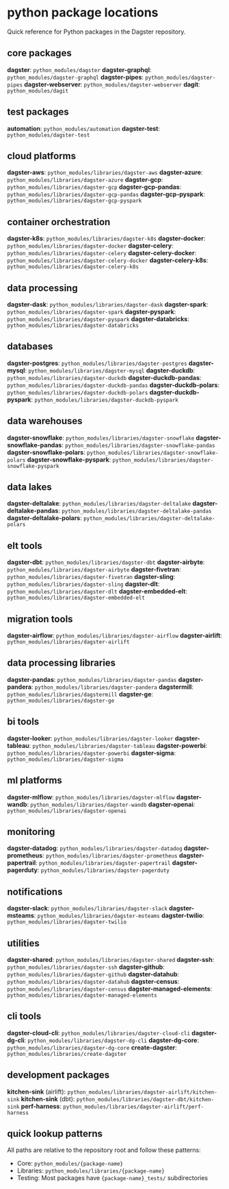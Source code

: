 # python package locations

Quick reference for Python packages in the Dagster repository.

## core packages

**dagster**: `python_modules/dagster`
**dagster-graphql**: `python_modules/dagster-graphql`
**dagster-pipes**: `python_modules/dagster-pipes`
**dagster-webserver**: `python_modules/dagster-webserver`
**dagit**: `python_modules/dagit`

## test packages

**automation**: `python_modules/automation`
**dagster-test**: `python_modules/dagster-test`

## cloud platforms

**dagster-aws**: `python_modules/libraries/dagster-aws`
**dagster-azure**: `python_modules/libraries/dagster-azure`
**dagster-gcp**: `python_modules/libraries/dagster-gcp`
**dagster-gcp-pandas**: `python_modules/libraries/dagster-gcp-pandas`
**dagster-gcp-pyspark**: `python_modules/libraries/dagster-gcp-pyspark`

## container orchestration

**dagster-k8s**: `python_modules/libraries/dagster-k8s`
**dagster-docker**: `python_modules/libraries/dagster-docker`
**dagster-celery**: `python_modules/libraries/dagster-celery`
**dagster-celery-docker**: `python_modules/libraries/dagster-celery-docker`
**dagster-celery-k8s**: `python_modules/libraries/dagster-celery-k8s`

## data processing

**dagster-dask**: `python_modules/libraries/dagster-dask`
**dagster-spark**: `python_modules/libraries/dagster-spark`
**dagster-pyspark**: `python_modules/libraries/dagster-pyspark`
**dagster-databricks**: `python_modules/libraries/dagster-databricks`

## databases

**dagster-postgres**: `python_modules/libraries/dagster-postgres`
**dagster-mysql**: `python_modules/libraries/dagster-mysql`
**dagster-duckdb**: `python_modules/libraries/dagster-duckdb`
**dagster-duckdb-pandas**: `python_modules/libraries/dagster-duckdb-pandas`
**dagster-duckdb-polars**: `python_modules/libraries/dagster-duckdb-polars`
**dagster-duckdb-pyspark**: `python_modules/libraries/dagster-duckdb-pyspark`

## data warehouses

**dagster-snowflake**: `python_modules/libraries/dagster-snowflake`
**dagster-snowflake-pandas**: `python_modules/libraries/dagster-snowflake-pandas`
**dagster-snowflake-polars**: `python_modules/libraries/dagster-snowflake-polars`
**dagster-snowflake-pyspark**: `python_modules/libraries/dagster-snowflake-pyspark`

## data lakes

**dagster-deltalake**: `python_modules/libraries/dagster-deltalake`
**dagster-deltalake-pandas**: `python_modules/libraries/dagster-deltalake-pandas`
**dagster-deltalake-polars**: `python_modules/libraries/dagster-deltalake-polars`

## elt tools

**dagster-dbt**: `python_modules/libraries/dagster-dbt`
**dagster-airbyte**: `python_modules/libraries/dagster-airbyte`
**dagster-fivetran**: `python_modules/libraries/dagster-fivetran`
**dagster-sling**: `python_modules/libraries/dagster-sling`
**dagster-dlt**: `python_modules/libraries/dagster-dlt`
**dagster-embedded-elt**: `python_modules/libraries/dagster-embedded-elt`

## migration tools

**dagster-airflow**: `python_modules/libraries/dagster-airflow`
**dagster-airlift**: `python_modules/libraries/dagster-airlift`

## data processing libraries

**dagster-pandas**: `python_modules/libraries/dagster-pandas`
**dagster-pandera**: `python_modules/libraries/dagster-pandera`
**dagstermill**: `python_modules/libraries/dagstermill`
**dagster-ge**: `python_modules/libraries/dagster-ge`

## bi tools

**dagster-looker**: `python_modules/libraries/dagster-looker`
**dagster-tableau**: `python_modules/libraries/dagster-tableau`
**dagster-powerbi**: `python_modules/libraries/dagster-powerbi`
**dagster-sigma**: `python_modules/libraries/dagster-sigma`

## ml platforms

**dagster-mlflow**: `python_modules/libraries/dagster-mlflow`
**dagster-wandb**: `python_modules/libraries/dagster-wandb`
**dagster-openai**: `python_modules/libraries/dagster-openai`

## monitoring

**dagster-datadog**: `python_modules/libraries/dagster-datadog`
**dagster-prometheus**: `python_modules/libraries/dagster-prometheus`
**dagster-papertrail**: `python_modules/libraries/dagster-papertrail`
**dagster-pagerduty**: `python_modules/libraries/dagster-pagerduty`

## notifications

**dagster-slack**: `python_modules/libraries/dagster-slack`
**dagster-msteams**: `python_modules/libraries/dagster-msteams`
**dagster-twilio**: `python_modules/libraries/dagster-twilio`

## utilities

**dagster-shared**: `python_modules/libraries/dagster-shared`
**dagster-ssh**: `python_modules/libraries/dagster-ssh`
**dagster-github**: `python_modules/libraries/dagster-github`
**dagster-datahub**: `python_modules/libraries/dagster-datahub`
**dagster-census**: `python_modules/libraries/dagster-census`
**dagster-managed-elements**: `python_modules/libraries/dagster-managed-elements`

## cli tools

**dagster-cloud-cli**: `python_modules/libraries/dagster-cloud-cli`
**dagster-dg-cli**: `python_modules/libraries/dagster-dg-cli`
**dagster-dg-core**: `python_modules/libraries/dagster-dg-core`
**create-dagster**: `python_modules/libraries/create-dagster`

## development packages

**kitchen-sink** (airlift): `python_modules/libraries/dagster-airlift/kitchen-sink`
**kitchen-sink** (dbt): `python_modules/libraries/dagster-dbt/kitchen-sink`
**perf-harness**: `python_modules/libraries/dagster-airlift/perf-harness`

## quick lookup patterns

All paths are relative to the repository root and follow these patterns:

- Core: `python_modules/{package-name}`
- Libraries: `python_modules/libraries/{package-name}`
- Testing: Most packages have `{package-name}_tests/` subdirectories
